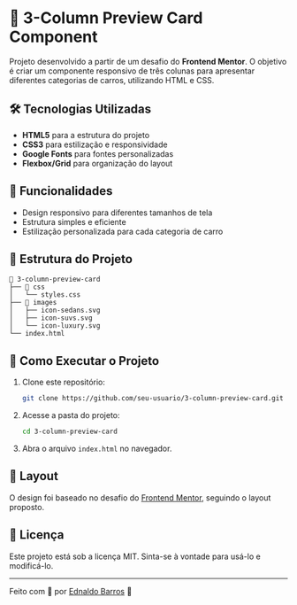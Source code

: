 # 🚗 3-Column Preview Card Component

Projeto desenvolvido a partir de um desafio do **Frontend Mentor**. O objetivo é criar um componente responsivo de três colunas para apresentar diferentes categorias de carros, utilizando HTML e CSS.

## 🛠 Tecnologias Utilizadas
- **HTML5** para a estrutura do projeto
- **CSS3** para estilização e responsividade
- **Google Fonts** para fontes personalizadas
- **Flexbox/Grid** para organização do layout

## 📌 Funcionalidades
- Design responsivo para diferentes tamanhos de tela
- Estrutura simples e eficiente
- Estilização personalizada para cada categoria de carro

## 📂 Estrutura do Projeto
```
📁 3-column-preview-card
├── 📁 css
│   └── styles.css
├── 📁 images
│   ├── icon-sedans.svg
│   ├── icon-suvs.svg
│   └── icon-luxury.svg
└── index.html
```

## 🚀 Como Executar o Projeto
1. Clone este repositório:
   ```bash
   git clone https://github.com/seu-usuario/3-column-preview-card.git
   ```
2. Acesse a pasta do projeto:
   ```bash
   cd 3-column-preview-card
   ```
3. Abra o arquivo `index.html` no navegador.

## 🎨 Layout
O design foi baseado no desafio do [Frontend Mentor](https://www.frontendmentor.io/), seguindo o layout proposto.

## 📜 Licença
Este projeto está sob a licença MIT. Sinta-se à vontade para usá-lo e modificá-lo.

---

Feito com 💙 por [Ednaldo Barros](https://github.com/EdnaldoBarros) 🚀


